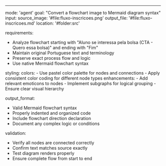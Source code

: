 ---
mode: 'agent'
goal: "Convert a flowchart image to Mermaid diagram syntax"
input:
  source_image: '#file:fluxo-inscricoes.png'
  output_file: '#file:fluxo-inscricoes.md'
  location: '#folder:src'

requirements:
  - Analyze flowchart starting with "Aluno se interessa pela bolsa (CTA - Quero essa bolsa)" and ending with "Fim"
  - Maintain original Portuguese text and terminology
  - Preserve exact process flow and logic
  - Use native Mermaid flowchart syntax

styling:
  colors:
    - Use pastel color palette for nodes and connections
    - Apply consistent color coding for different node types
  enhancements:
    - Add relevant emoticons to nodes
    - Implement subgraphs for logical grouping
    - Ensure clear visual hierarchy

output_format:
  - Valid Mermaid flowchart syntax
  - Properly indented and organized code
  - Include flowchart direction declaration
  - Document any complex logic or conditions

validation:
  - Verify all nodes are connected correctly
  - Confirm text matches source exactly
  - Test diagram renders properly
  - Ensure complete flow from start to end